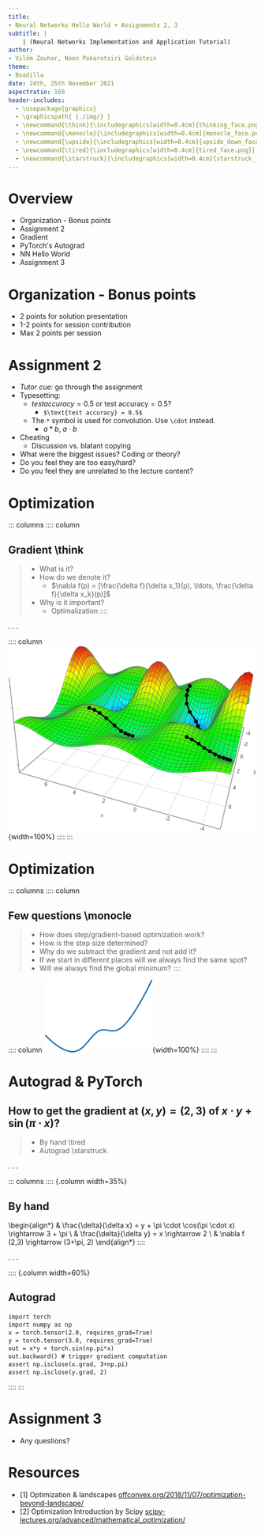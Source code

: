 ```yaml
---
title:
- Neural Networks Hello World + Assignments 2, 3
subtitle: |
    | (Neural Networks Implementation and Application Tutorial)
author:
- Vilém Zouhar, Noon Pokaratsiri Goldstein
theme:
- Boadilla
date: 24th, 25th November 2021
aspectratio: 169
header-includes:
  - \usepackage{graphicx}
  - \graphicspath{ {./img/} }
  - \newcommand{\think}{\includegraphics[width=0.4cm]{thinking_face.png}}
  - \newcommand{\monocle}{\includegraphics[width=0.4cm]{monocle_face.png}}
  - \newcommand{\upside}{\includegraphics[width=0.4cm]{upside_down_face.png}}
  - \newcommand{\tired}{\includegraphics[width=0.4cm]{tired_face.png}}
  - \newcommand{\starstruck}{\includegraphics[width=0.4cm]{starstruck_face.png}}
---
```


# Overview 

- Organization - Bonus points
- Assignment 2
- Gradient
- PyTorch's Autograd
- NN Hello World
- Assignment 3

# Organization - Bonus points

- 2 points for solution presentation
- 1-2 points for session contribution
- Max 2 points per session

# Assignment 2

- *Tutor cue:* go through the assignment
- Typesetting:
  - $test accuracy = 0.5$ or $\text{test accuracy} = 0.5$?
    - `$\text{test accuracy} = 0.5$`
  - The `*` symbol is used for convolution. Use `\cdot` instead.
    - $a * b$, $a\cdot b$
- Cheating
  - Discussion vs. blatant copying
- What were the biggest issues? Coding or theory?
- Do you feel they are too easy/hard?
- Do you feel they are unrelated to the lecture content?

# Optimization

::: columns
:::: column
## Gradient \think
> - What is it? 
> - How do we denote it?
>   - $\nabla f(p) = [\frac{\delta f}{\delta x_1}(p), \ldots, \frac{\delta f}{\delta x_k}(p)]$
> - Why is it important?
>   - Optimalization
::::

. . .

:::: column
![Function parameter landscape from [1]](img/landscape_3d.png){width=100%}
::::
:::

# Optimization


::: columns
:::: column
## Few questions \monocle
> - How does step/gradient-based optimization work?
> - How is the step size determined?
> - Why do we subtract the gradient and not add it?
> - If we start in different places will we always find the same spot?
> - Will we always find the global minimum?
::::

:::: column
![Function parameter landscape from [2]](img/landscape_2d.png){width=100%}
::::
:::

# Autograd & PyTorch

## How to get the gradient at $(x,y) = (2,3)$ of $x\cdot y + \sin(\pi \cdot x)$?
> - By hand \tired
> - Autograd \starstruck

. . .


::: columns
:::: {.column width=35%}
## By hand
\begin{align*}
& \frac{\delta}{\delta x} = y + \pi \cdot \cos(\pi \cdot x) \rightarrow 3 + \pi \\
& \frac{\delta}{\delta y} = x \rightarrow 2 \\
& \nabla f (2,3) \rightarrow (3+\pi, 2)
\end{align*}
::::

. . .

:::: {.column width=60%}
## Autograd
```
import torch
import numpy as np
x = torch.tensor(2.0, requires_grad=True)
y = torch.tensor(3.0, requires_grad=True)
out = x*y + torch.sin(np.pi*x)
out.backward() # trigger gradient computation
assert np.isclose(x.grad, 3+np.pi)
assert np.isclose(y.grad, 2)
```
::::
:::

# Assignment 3

- Any questions?

# Resources

- [1] Optimization & landscapes [offconvex.org/2018/11/07/optimization-beyond-landscape/](http://www.offconvex.org/2018/11/07/optimization-beyond-landscape/)
- [2] Optimization Introduction by Scipy [scipy-lectures.org/advanced/mathematical_optimization/](https://scipy-lectures.org/advanced/mathematical_optimization/)